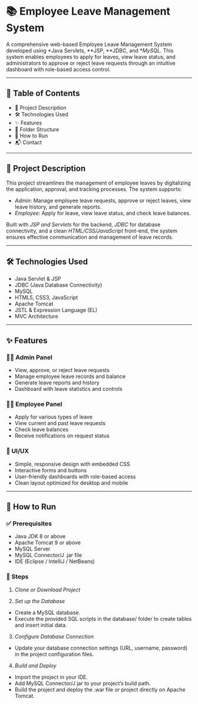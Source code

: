 # 📚 Employee Leave Management System

A comprehensive web-based Employee Leave Management System developed using *Java Servlets, **JSP, **JDBC, and **MySQL*. This system enables employees to apply for leaves, view leave status, and administrators to approve or reject leave requests through an intuitive dashboard with role-based access control.

---

## 📌 Table of Contents

- 📖 Project Description  
- 🛠️ Technologies Used  
- ✨ Features  
- 📁 Folder Structure  
- 🔧 How to Run  
- 📬 Contact  

---

## 📖 Project Description

This project streamlines the management of employee leaves by digitalizing the application, approval, and tracking processes. The system supports:

- *Admin*: Manage employee leave requests, approve or reject leaves, view leave history, and generate reports.  
- *Employee*: Apply for leave, view leave status, and check leave balances.

Built with *JSP and Servlets* for the backend, *JDBC* for database connectivity, and a clean *HTML/CSS/JavaScript* front-end, the system ensures effective communication and management of leave records.

---

## 🛠️ Technologies Used

- Java Servlet & JSP  
- JDBC (Java Database Connectivity)  
- MySQL  
- HTML5, CSS3, JavaScript  
- Apache Tomcat  
- JSTL & Expression Language (EL)  
- MVC Architecture  

---

## ✨ Features

### 👨‍🏫 Admin Panel
- View, approve, or reject leave requests  
- Manage employee leave records and balance  
- Generate leave reports and history  
- Dashboard with leave statistics and controls  

### 👨‍💼 Employee Panel
- Apply for various types of leave  
- View current and past leave requests  
- Check leave balances  
- Receive notifications on request status  

### 💎 UI/UX
- Simple, responsive design with embedded CSS  
- Interactive forms and buttons  
- User-friendly dashboards with role-based access  
- Clean layout optimized for desktop and mobile  

---

## 🔧 How to Run

### ✅ Prerequisites

- Java JDK 8 or above  
- Apache Tomcat 9 or above  
- MySQL Server  
- MySQL Connector/J .jar file  
- IDE (Eclipse / IntelliJ / NetBeans)

### 🚀 Steps

1. *Clone or Download Project*


2. *Set up the Database*

- Create a MySQL database.  
- Execute the provided SQL scripts in the database/ folder to create tables and insert initial data.  

3. *Configure Database Connection*

- Update your database connection settings (URL, username, password) in the project configuration files.

4. *Build and Deploy*

- Import the project in your IDE.  
- Add MySQL Connector/J jar to your project’s build path.  
- Build the project and deploy the .war file or project directly on Apache Tomcat.
